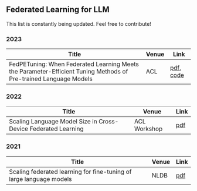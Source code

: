 ## Federated Learning for LLM
This list is constantly being updated. Feel free to contribute!

### 2023
| Title | Venue | Link                                                             |
| --- |-------|------------------------------------------------------------------|
| FedPETuning: When Federated Learning Meets the Parameter-Efficient Tuning Methods of Pre-trained Language Models | ACL   | [pdf](https://aclanthology.org/2023.findings-acl.632/), [code](https://github.com/SMILELab-FL/FedPETuning) |

### 2022
| Title | Venue | Link                                    |
|-------|-------|-----------------------------------------|
| Scaling Language Model Size in Cross-Device Federated Learning      | ACL Workshop      | [pdf](https://arxiv.org/abs/2204.09715) |

### 2021
| Title | Venue | Link                                     |
| --- | --- |------------------------------------------|
| Scaling federated learning for fine-tuning of large language models | NLDB | [pdf](https://arxiv.org/abs/2102.00875)  |
